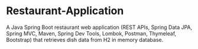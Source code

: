 # Restaurant-Application
A Java Spring Boot restaurant web application (REST APIs, Spring Data JPA, Spring MVC, Maven, Spring Dev Tools, Lombok, Postman, Thymeleaf, Bootstrap) that retrieves dish data from H2 in memory database.
